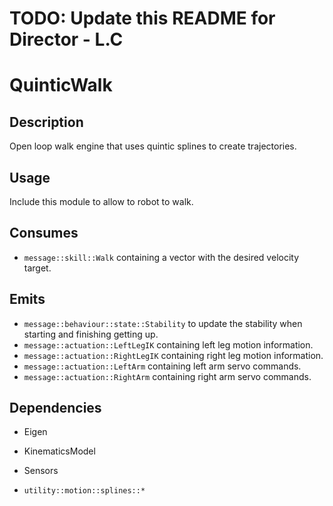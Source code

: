 # TODO: Update this README for Director - L.C
# QuinticWalk

## Description

Open loop walk engine that uses quintic splines to create trajectories.

## Usage

Include this module to allow to robot to walk.

## Consumes

- `message::skill::Walk` containing a vector with the desired velocity target.

## Emits

- `message::behaviour::state::Stability` to update the stability when starting and finishing getting up.
- `message::actuation::LeftLegIK` containing left leg motion information.
- `message::actuation::RightLegIK` containing right leg motion information.
- `message::actuation::LeftArm` containing left arm servo commands.
- `message::actuation::RightArm` containing right arm servo commands.

## Dependencies

- Eigen

- KinematicsModel

- Sensors

- `utility::motion::splines::*`
